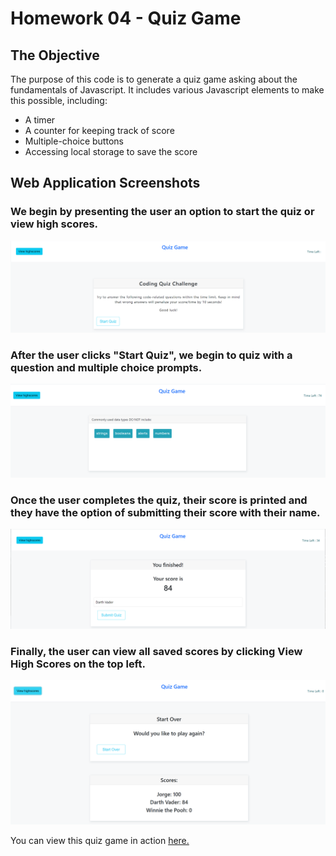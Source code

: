 # Homework 04 - Quiz Game

## The Objective

The purpose of this code is to generate a quiz game asking about the fundamentals of Javascript. It includes various Javascript elements to make this possible, including:

- A timer
- A counter for keeping track of score
- Multiple-choice buttons
- Accessing local storage to save the score

## Web Application Screenshots

### We begin by presenting the user an option to start the quiz or view high scores.

![The main splash screen the user first sees".](./Assets/images/startofQuiz.png)

### After the user clicks "Start Quiz", we begin to quiz with a question and multiple choice prompts.

![The Password Generator application asks for user input in an alert window".](./Assets/images/questions.png)

### Once the user completes the quiz, their score is printed and they have the option of submitting their score with their name.

![Score submission screen".](./Assets/images/submitScore.png)

### Finally, the user can view all saved scores by clicking View High Scores on the top left.

![Score submission screen".](./Assets/images/savedScores.png)

You can view this quiz game in action [here.](https://fusionneo.github.io/quiz-game-homework04/)


